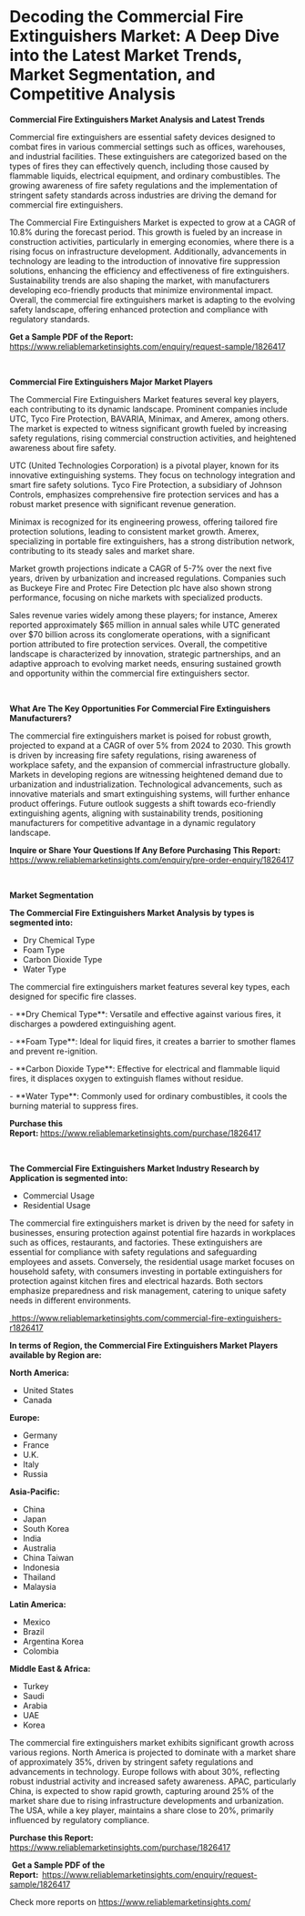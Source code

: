 <p><h1>Decoding the Commercial Fire Extinguishers Market: A Deep Dive into the Latest Market Trends, Market Segmentation, and Competitive Analysis</h1></p><p><strong>Commercial Fire Extinguishers Market Analysis and Latest Trends</strong></p>
<p><p>Commercial fire extinguishers are essential safety devices designed to combat fires in various commercial settings such as offices, warehouses, and industrial facilities. These extinguishers are categorized based on the types of fires they can effectively quench, including those caused by flammable liquids, electrical equipment, and ordinary combustibles. The growing awareness of fire safety regulations and the implementation of stringent safety standards across industries are driving the demand for commercial fire extinguishers.</p><p>The Commercial Fire Extinguishers Market is expected to grow at a CAGR of 10.8% during the forecast period. This growth is fueled by an increase in construction activities, particularly in emerging economies, where there is a rising focus on infrastructure development. Additionally, advancements in technology are leading to the introduction of innovative fire suppression solutions, enhancing the efficiency and effectiveness of fire extinguishers. Sustainability trends are also shaping the market, with manufacturers developing eco-friendly products that minimize environmental impact. Overall, the commercial fire extinguishers market is adapting to the evolving safety landscape, offering enhanced protection and compliance with regulatory standards.</p></p>
<p><strong>Get a Sample PDF of the Report:&nbsp;</strong> <a href="https://www.reliablemarketinsights.com/enquiry/request-sample/1826417?utm_campaign=2285&utm_medium=2&utm_source=Github&utm_content=ia&utm_term=07022025&utm_id=commercial-fire-extinguishers">https://www.reliablemarketinsights.com/enquiry/request-sample/1826417</a></p>
<p>&nbsp;</p>
<p><strong>Commercial Fire Extinguishers Major Market Players</strong></p>
<p><p>The Commercial Fire Extinguishers Market features several key players, each contributing to its dynamic landscape. Prominent companies include UTC, Tyco Fire Protection, BAVARIA, Minimax, and Amerex, among others. The market is expected to witness significant growth fueled by increasing safety regulations, rising commercial construction activities, and heightened awareness about fire safety.</p><p>UTC (United Technologies Corporation) is a pivotal player, known for its innovative extinguishing systems. They focus on technology integration and smart fire safety solutions. Tyco Fire Protection, a subsidiary of Johnson Controls, emphasizes comprehensive fire protection services and has a robust market presence with significant revenue generation.</p><p>Minimax is recognized for its engineering prowess, offering tailored fire protection solutions, leading to consistent market growth. Amerex, specializing in portable fire extinguishers, has a strong distribution network, contributing to its steady sales and market share.</p><p>Market growth projections indicate a CAGR of 5-7% over the next five years, driven by urbanization and increased regulations. Companies such as Buckeye Fire and Protec Fire Detection plc have also shown strong performance, focusing on niche markets with specialized products.</p><p>Sales revenue varies widely among these players; for instance, Amerex reported approximately $65 million in annual sales while UTC generated over $70 billion across its conglomerate operations, with a significant portion attributed to fire protection services. Overall, the competitive landscape is characterized by innovation, strategic partnerships, and an adaptive approach to evolving market needs, ensuring sustained growth and opportunity within the commercial fire extinguishers sector.</p></p>
<p>&nbsp;</p>
<p><strong>What Are The Key Opportunities For Commercial Fire Extinguishers Manufacturers?</strong></p>
<p><p>The commercial fire extinguishers market is poised for robust growth, projected to expand at a CAGR of over 5% from 2024 to 2030. This growth is driven by increasing fire safety regulations, rising awareness of workplace safety, and the expansion of commercial infrastructure globally. Markets in developing regions are witnessing heightened demand due to urbanization and industrialization. Technological advancements, such as innovative materials and smart extinguishing systems, will further enhance product offerings. Future outlook suggests a shift towards eco-friendly extinguishing agents, aligning with sustainability trends, positioning manufacturers for competitive advantage in a dynamic regulatory landscape.</p></p>
<p><strong>Inquire or Share Your Questions If Any Before Purchasing This Report:</strong> <a href="https://www.reliablemarketinsights.com/enquiry/pre-order-enquiry/1826417?utm_campaign=2285&utm_medium=2&utm_source=Github&utm_content=ia&utm_term=07022025&utm_id=commercial-fire-extinguishers">https://www.reliablemarketinsights.com/enquiry/pre-order-enquiry/1826417</a></p>
<p>&nbsp;</p>
<p><strong>Market Segmentation</strong></p>
<p><strong>The Commercial Fire Extinguishers Market Analysis by types is segmented into:</strong></p>
<p><ul><li>Dry Chemical Type</li><li>Foam Type</li><li>Carbon Dioxide Type</li><li>Water Type</li></ul></p>
<p><p>The commercial fire extinguishers market features several key types, each designed for specific fire classes. </p><p>- **Dry Chemical Type**: Versatile and effective against various fires, it discharges a powdered extinguishing agent.</p><p>- **Foam Type**: Ideal for liquid fires, it creates a barrier to smother flames and prevent re-ignition.</p><p>- **Carbon Dioxide Type**: Effective for electrical and flammable liquid fires, it displaces oxygen to extinguish flames without residue.</p><p>- **Water Type**: Commonly used for ordinary combustibles, it cools the burning material to suppress fires.</p></p>
<p><strong>Purchase this Report:&nbsp;</strong><a href="https://www.reliablemarketinsights.com/purchase/1826417?utm_campaign=2285&utm_medium=2&utm_source=Github&utm_content=ia&utm_term=07022025&utm_id=commercial-fire-extinguishers">https://www.reliablemarketinsights.com/purchase/1826417</a></p>
<p>&nbsp;</p>
<p><strong>The Commercial Fire Extinguishers Market Industry Research by Application is segmented into:</strong></p>
<p><ul><li>Commercial Usage</li><li>Residential Usage</li></ul></p>
<p><p>The commercial fire extinguishers market is driven by the need for safety in businesses, ensuring protection against potential fire hazards in workplaces such as offices, restaurants, and factories. These extinguishers are essential for compliance with safety regulations and safeguarding employees and assets. Conversely, the residential usage market focuses on household safety, with consumers investing in portable extinguishers for protection against kitchen fires and electrical hazards. Both sectors emphasize preparedness and risk management, catering to unique safety needs in different environments.</p></p>
<p><a href="https://www.reliablemarketinsights.com/commercial-fire-extinguishers-r1826417?utm_campaign=2285&utm_medium=2&utm_source=Github&utm_content=ia&utm_term=07022025&utm_id=commercial-fire-extinguishers">&nbsp;https://www.reliablemarketinsights.com/commercial-fire-extinguishers-r1826417</a></p>
<p><strong>In terms of Region, the Commercial Fire Extinguishers Market Players available by Region are:</strong></p>
<p>
    <p> <strong> North America: </strong>
        <ul>
            <li>United States</li>
            <li>Canada</li>
        </ul>
        </p> 
    <p> <strong> Europe: </strong>
        <ul>
            <li>Germany</li>
            <li>France</li>
            <li>U.K.</li>
            <li>Italy</li>
            <li>Russia</li>
        </ul>
        </p> 
    <p> <strong> Asia-Pacific: </strong>
        <ul>
            <li>China</li>
            <li>Japan</li>
            <li>South Korea</li>
            <li>India</li>
            <li>Australia</li>
            <li>China Taiwan</li>
            <li>Indonesia</li>
            <li>Thailand</li>
            <li>Malaysia</li>
        </ul>
        </p> 
    <p> <strong> Latin America: </strong>
        <ul>
            <li>Mexico</li>
            <li>Brazil</li>
            <li>Argentina Korea</li>
            <li>Colombia</li>
        </ul>
        </p> 
    <p> <strong> Middle East & Africa: </strong>
        <ul>
            <li>Turkey</li>
            <li>Saudi</li>
            <li>Arabia</li>
            <li>UAE</li>
            <li>Korea</li>
        </ul>
    </p>
    </p>
<p><p>The commercial fire extinguishers market exhibits significant growth across various regions. North America is projected to dominate with a market share of approximately 35%, driven by stringent safety regulations and advancements in technology. Europe follows with about 30%, reflecting robust industrial activity and increased safety awareness. APAC, particularly China, is expected to show rapid growth, capturing around 25% of the market share due to rising infrastructure developments and urbanization. The USA, while a key player, maintains a share close to 20%, primarily influenced by regulatory compliance.</p></p>
<p><strong>Purchase this Report: </strong><a href="https://www.reliablemarketinsights.com/purchase/1826417?utm_campaign=2285&utm_medium=2&utm_source=Github&utm_content=ia&utm_term=07022025&utm_id=commercial-fire-extinguishers">https://www.reliablemarketinsights.com/purchase/1826417</a></p>
<p>&nbsp;<strong>Get a Sample PDF of the Report:&nbsp;&nbsp;</strong><a href="https://www.reliablemarketinsights.com/enquiry/request-sample/1826417?utm_campaign=2285&utm_medium=2&utm_source=Github&utm_content=ia&utm_term=07022025&utm_id=commercial-fire-extinguishers">https://www.reliablemarketinsights.com/enquiry/request-sample/1826417</a></p>
<p><strong></strong></p>
<p>Check more reports on <a href="https://www.reliablemarketinsights.com/?utm_campaign=2285&utm_medium=2&utm_source=Github&utm_content=ia&utm_term=07022025&utm_id=commercial-fire-extinguishers">https://www.reliablemarketinsights.com/</a></p>